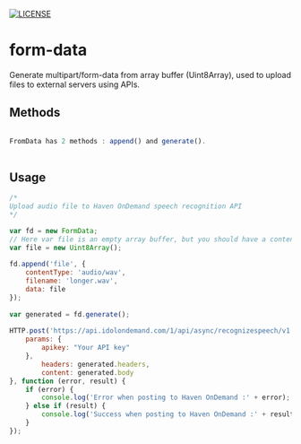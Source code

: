 [![LICENSE](http://img.shields.io/badge/LICENSE-MIT-brightgreen.svg)](http://opensource.org/licenses/MIT)

# form-data

Generate multipart/form-data from array buffer (Uint8Array), used to upload files to external servers using APIs.

## Methods

```javascript

FromData has 2 methods : append() and generate().
 
```

## Usage

```javascript
/*
Upload audio file to Haven OnDemand speech recognition API
*/

var fd = new FormData;
// Here var file is an empty array buffer, but you should have a content 
var file = new Uint8Array();
  
fd.append('file', {
    contentType: 'audio/wav',
    filename: 'longer.wav',
    data: file
});
  
var generated = fd.generate();
  
HTTP.post('https://api.idolondemand.com/1/api/async/recognizespeech/v1', {
    params: {
        apikey: "Your API key"
    },
        headers: generated.headers,
        content: generated.body
}, function (error, result) {
    if (error) {
        console.log('Error when posting to Haven OnDemand :' + error);
    } else if (result) {
        console.log('Success when posting to Haven OnDemand :' + result.data.jobID);
    }
});
```